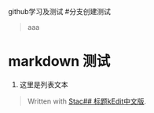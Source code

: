 github学习及测试
#分支创建测试
>aaa
# markdown 测试
 1. 这里是列表文本

> Written with [Stac## 标题kEdit中文版](https://stackedit.cn/).
